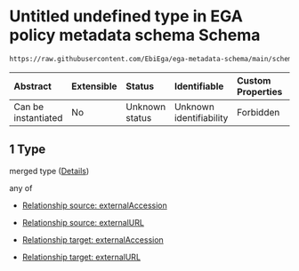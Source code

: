 # Untitled undefined type in EGA policy metadata schema Schema

```txt
https://raw.githubusercontent.com/EbiEga/ega-metadata-schema/main/schemas/EGA.policy.json#/properties/policyRelationships/items/allOf/1/anyOf/2/allOf/1
```



| Abstract            | Extensible | Status         | Identifiable            | Custom Properties | Additional Properties | Access Restrictions | Defined In                                                                   |
| :------------------ | :--------- | :------------- | :---------------------- | :---------------- | :-------------------- | :------------------ | :--------------------------------------------------------------------------- |
| Can be instantiated | No         | Unknown status | Unknown identifiability | Forbidden         | Allowed               | none                | [EGA.policy.json\*](../../../schemas/EGA.policy.json "open original schema") |

## 1 Type

merged type ([Details](ega-16-properties-policy-relationships-items-allof-relationship-constraints-for-a-policy-anyof-relationships-of-external-accessions-and-urls-optional-ones-allof-1.md))

any of

*   [Relationship source: externalAccession](ega-12-definitions-relationship-source-externalaccession.md "check type definition")

*   [Relationship source: externalURL](ega-12-definitions-relationship-source-externalurl.md "check type definition")

*   [Relationship target: externalAccession](ega-12-definitions-relationship-target-externalaccession.md "check type definition")

*   [Relationship target: externalURL](ega-12-definitions-relationship-target-externalurl.md "check type definition")

